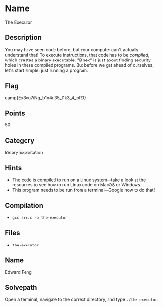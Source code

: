 # Name
The Executor

## Description
You may have seen code before, but your computer can't actually understand that!
To execute instructions, that code has to be *compiled*, which creates a binary executable.
"Binex" is just about finding security holes in these compiled programs.
But before we get ahead of ourselves, let's start simple: just running a program.

## Flag
camp{Ex3cu7iNg_b1n4ri35_l1k3_4_pR0}

## Points
50

## Category
Binary Exploitation

## Hints
* The code is compiled to run on a Linux system&mdash;take a look at the resources to see how to run Linux code on MacOS or Windows.
* This program needs to be run from a terminal&mdash;Google how to do that!

## Compilation
* `gcc src.c -o the-executor`

## Files
* `the-executor`

## Name
Edward Feng

## Solvepath
Open a terminal, navigate to the correct directory, and type `./the-executor`.
